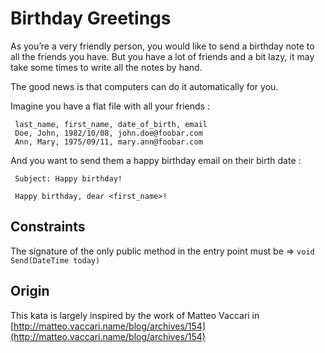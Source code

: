Birthday Greetings
==================

As you’re a very friendly person, you would like to send a birthday note to all the friends you have. But you have a lot of friends and a bit lazy, it may take some times to write all the notes by hand.

The good news is that computers can do it automatically for you.

Imagine you have a flat file with all your friends :

     last_name, first_name, date_of_birth, email
     Doe, John, 1982/10/08, john.doe@foobar.com
     Ann, Mary, 1975/09/11, mary.ann@foobar.com
    

And you want to send them a happy birthday email on their birth date :

     Subject: Happy birthday!
    
     Happy birthday, dear <first_name>!

    
Constraints
------
The signature of the only public method in the entry point must be => `void Send(DateTime today)`


Origin
------

This kata is largely inspired by the work of Matteo Vaccari in [http://matteo.vaccari.name/blog/archives/154](http://matteo.vaccari.name/blog/archives/154)

